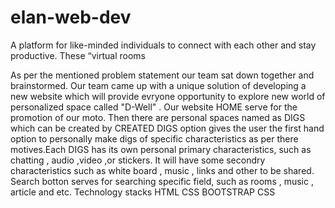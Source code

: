 # elan-web-dev
A platform for like-minded individuals to connect with each other and stay productive. These “virtual rooms

As per the mentioned problem statement our team sat down together and brainstormed. Our team came up with a unique solution of developing a new website which will provide evryone opportunity to explore new world of personalized space called "D-Well" .
Our website HOME serve for the promotion of our moto. 
Then there are personal spaces named as DIGS which can be created by CREATED DIGS option gives the user the first hand option to personally make digs of specific characteristics as per there motives.Each DIGS has its own personal primary characteristics, such as chatting , audio ,video ,or stickers.
It will have some secondry characteristics  such as white board , music , links and other to be shared. 
Search botton serves for searching specific field, such as rooms , music , article and etc. 
Technology stacks
HTML
CSS 
BOOTSTRAP CSS
